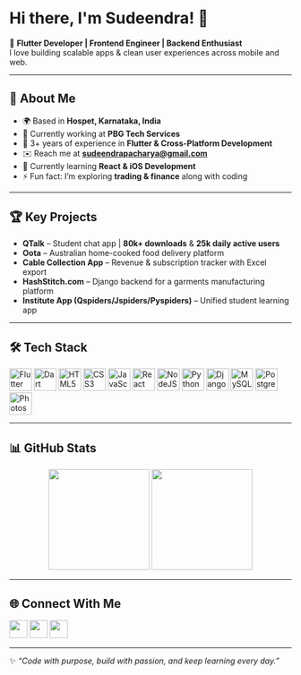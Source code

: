 # Hi there, I'm Sudeendra! 👋  

🌟 **Flutter Developer | Frontend Engineer | Backend Enthusiast**  
I love building scalable apps & clean user experiences across mobile and web.  

---

## 🚀 About Me  
- 🌍 Based in **Hospet, Karnataka, India**  
- 💼 Currently working at **PBG Tech Services**  
- 📱 3+ years of experience in **Flutter & Cross-Platform Development**  
- ✉️ Reach me at **[sudeendrapacharya@gmail.com](mailto:sudeendrapacharya@gmail.com)**  
- 🧠 Currently learning **React & iOS Development**  
- ⚡ Fun fact: I’m exploring **trading & finance** along with coding  

---

## 🏆 Key Projects  
- **QTalk** – Student chat app | **80k+ downloads** & **25k daily active users**  
- **Oota** – Australian home-cooked food delivery platform  
- **Cable Collection App** – Revenue & subscription tracker with Excel export  
- **HashStitch.com** – Django backend for a garments manufacturing platform  
- **Institute App (Qspiders/Jspiders/Pyspiders)** – Unified student learning app  

---

## 🛠️ Tech Stack  
<p align="left">
<a href="https://flutter.dev/" target="_blank"><img src="https://raw.githubusercontent.com/danielcranney/readme-generator/main/public/icons/skills/flutter-colored.svg" width="40" height="40" alt="Flutter" /></a>
<a href="https://dart.dev/" target="_blank"><img src="https://raw.githubusercontent.com/danielcranney/readme-generator/main/public/icons/skills/dart-colored.svg" width="40" height="40" alt="Dart" /></a>
<a href="https://developer.mozilla.org/en-US/docs/Glossary/HTML5" target="_blank"><img src="https://raw.githubusercontent.com/danielcranney/readme-generator/main/public/icons/skills/html5-colored.svg" width="40" height="40" alt="HTML5" /></a>
<a href="https://developer.mozilla.org/en-US/docs/Web/CSS" target="_blank"><img src="https://raw.githubusercontent.com/danielcranney/readme-generator/main/public/icons/skills/css3-colored.svg" width="40" height="40" alt="CSS3" /></a>
<a href="https://developer.mozilla.org/en-US/docs/Web/JavaScript" target="_blank"><img src="https://raw.githubusercontent.com/danielcranney/readme-generator/main/public/icons/skills/javascript-colored.svg" width="40" height="40" alt="JavaScript" /></a>
<a href="https://react.dev/" target="_blank"><img src="https://raw.githubusercontent.com/danielcranney/readme-generator/main/public/icons/skills/react-colored.svg" width="40" height="40" alt="React" /></a>
<a href="https://nodejs.org/" target="_blank"><img src="https://raw.githubusercontent.com/danielcranney/readme-generator/main/public/icons/skills/nodejs-colored.svg" width="40" height="40" alt="NodeJS" /></a>
<a href="https://www.python.org/" target="_blank"><img src="https://raw.githubusercontent.com/danielcranney/readme-generator/main/public/icons/skills/python-colored.svg" width="40" height="40" alt="Python" /></a>
<a href="https://www.djangoproject.com/" target="_blank"><img src="https://raw.githubusercontent.com/danielcranney/readme-generator/main/public/icons/skills/django-colored.svg" width="40" height="40" alt="Django" /></a>
<a href="https://www.mysql.com/" target="_blank"><img src="https://raw.githubusercontent.com/danielcranney/readme-generator/main/public/icons/skills/mysql-colored.svg" width="40" height="40" alt="MySQL" /></a>
<a href="https://www.postgresql.org/" target="_blank"><img src="https://raw.githubusercontent.com/danielcranney/readme-generator/main/public/icons/skills/postgresql-colored.svg" width="40" height="40" alt="PostgreSQL" /></a>
<a href="https://www.adobe.com/uk/products/photoshop.html" target="_blank"><img src="https://raw.githubusercontent.com/danielcranney/readme-generator/main/public/icons/skills/photoshop-colored.svg" width="40" height="40" alt="Photoshop" /></a>
</p>

---

## 📊 GitHub Stats  
<p align="center">
  <img src="https://github-readme-stats.vercel.app/api?username=sudeendra97&show_icons=true&theme=radical" height="180em" />
  <img src="https://github-readme-stats.vercel.app/api/top-langs/?username=sudeendra97&layout=compact&theme=radical" height="180em" />
</p>

---

## 🌐 Connect With Me  
<p align="left">
<a href="https://github.com/sudeendra97" target="_blank"><img src="https://raw.githubusercontent.com/danielcranney/readme-generator/main/public/icons/socials/github.svg" width="32" /></a>
<a href="https://www.linkedin.com/in/sudeendra-acharya-55ab791a3/" target="_blank"><img src="https://raw.githubusercontent.com/danielcranney/readme-generator/main/public/icons/socials/linkedin.svg" width="32" /></a>
<a href="https://twitter.com/Sudeendra97?t=hwo-3jyVXgVevUm5kaVjUA&s=08" target="_blank"><img src="https://raw.githubusercontent.com/danielcranney/readme-generator/main/public/icons/socials/twitter.svg" width="32" /></a>
</p>

---

✨ _“Code with purpose, build with passion, and keep learning every day.”_
